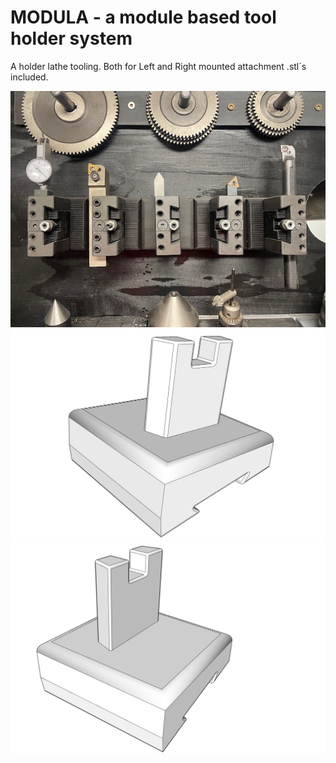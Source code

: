 # MODULA - a module based tool holder system

A holder lathe tooling.
Both for Left and Right mounted attachment .stl´s included.

![Modula](module.lathe.tool.holder.photo.jpg)
![Modula](module.lathe.tool.holder.left.01.jpg)
![Modula](module.lathe.tool.holder.right.01.jpg)
